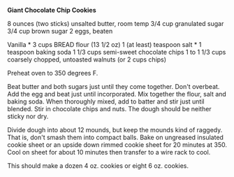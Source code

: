 **Giant Chocolate Chip Cookies**



8 ounces (two sticks) unsalted butter, room temp
3/4 cup granulated sugar
3/4 cup brown sugar
2 eggs, beaten

Vanilla \*
3 cups BREAD flour (13 1/2 oz)
1 (at least) teaspoon salt  \*
1 teaspoon baking soda
1 1/3 cups semi-sweet chocolate chips
1 to 1 1/3 cups coarsely chopped, untoasted walnuts (or 2 cups chips)

Preheat oven to 350 degrees F.

Beat butter and both sugars just until they come together. Don't overbeat. Add the egg and beat just until incorporated. Mix together the flour, salt and baking soda. When thoroughly mixed, add to batter and stir just until blended. Stir in chocolate chips and nuts. The dough should be neither sticky nor dry.

Divide dough into about 12 mounds, but keep the mounds kind of raggedy. That is, don't smash them into compact balls. Bake on ungreased insulated cookie sheet or an upside down rimmed cookie sheet for 20 minutes at 350. Cool on sheet for about 10 minutes then transfer to a wire rack to cool.

This should make a dozen 4 oz. cookies or eight 6 oz. cookies.